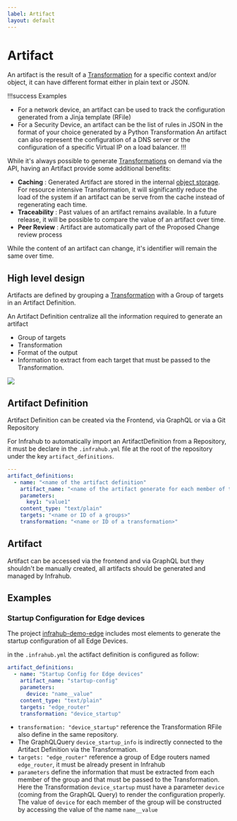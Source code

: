 ```yaml
---
label: Artifact
layout: default
---
```


# Artifact

An artifact is the result of a [Transformation](./transformation.md) for a specific context and/or object, it can have different format either in plain text or JSON.

!!!success Examples
- For a network device, an artifact can be used to track the configuration generated from a Jinja template (RFile)
- For a Security Device, an artifact can be the list of rules in JSON in the format of your choice generated by a Python Transformation
An artifact can also represent the configuration of a DNS server or the configuration of a specific Virtual IP on a load balancer.
!!!

While it's always possible to generate [Transformations](./transformation.md) on demand via the API, having an Artifact provide some additional benefits:
- **Caching** : Generated Artifact are stored in the internal [object storage](./object-storage.md). For resource intensive Transformation, it will significantly reduce the load of the system if an artifact can be serve from the cache instead of regenerating each time.
- **Traceability** : Past values of an artifact remains available. In a future release, it will be possible to compare the value of an artifact over time.
- **Peer Review** : Artifact are automatically part of the Proposed Change review process

While the content of an artifact can change, it's identifier will remain the same over time.

## High level design

Artifacts are defined by grouping a [Transformation](./transformation.md) with a Group of targets in an Artifact Definition.

An Artifact Definition centralize all the information required to generate an artifact
- Group of targets
- Transformation
- Format of the output
- Information to extract from each target that must be passed to the Transformation.

![](../media/artifact.excalidraw.svg)

## Artifact Definition

Artifact Definition can be created via the Frontend, via GraphQL or via a Git Repository

For Infrahub to automatically import an ArtifactDefinition from a Repository, it must be declare in the `.infrahub.yml` file at the root of the repository under the key `artifact_definitions`.

```yaml
---
artifact_definitions:
  - name: "<name of the artifact definition"
    artifact_name: "<name of the artifact generate for each member of the group"
    parameters:
      key1: "value1"
    content_type: "text/plain"
    targets: "<name or ID of a groups>"
    transformation: "<name or ID of a transformation>"
```

## Artifact

Artifact can be accessed via the frontend and via GraphQL but they shouldn't be manually created, all artifacts should be generated and managed by Infrahub.

## Examples

### Startup Configuration for Edge devices

The project [infrahub-demo-edge](https://github.com/opsmill/infrahub-demo-edge) includes most elements to generate the startup configuration of all Edge Devices.

in the `.infrahub.yml` the actifact definition is configured as follow:

```yaml
artifact_definitions:
  - name: "Startup Config for Edge devices"
    artifact_name: "startup-config"
    parameters:
      device: "name__value"
    content_type: "text/plain"
    targets: "edge_router"
    transformation: "device_startup"
```

- `transformation: "device_startup"` reference the Transformation RFile also define in the same repository.
 - The GraphQLQuery `device_startup_info` is indirectly connected to the Artifact Definition via the Transformation.
- `targets: "edge_router"` reference a group of Edge routers named `edge_router`, it must be already present in Infrahub
- `parameters` define the information that must be extracted from each member of the group and that must be passed to the Transformation. Here the Transformation `device_startup` must have a parameter `device` (coming from the GraphQL Query) to render the configuration properly. The value of `device` for each member of the group will be constructed by accessing the value of the name `name__value`





